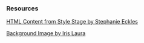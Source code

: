 ### Resources

[HTML Content from Style Stage by Stephanie Eckles](https://stylestage.dev)

[Background Image by Iris Laura](https://unsplash.com/photos/pink-textile-in-close-up-photography-5UCZREYSXDs)
